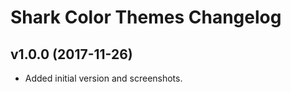 Shark Color Themes Changelog
====================

v1.0.0 (2017-11-26)
-------------------

- Added initial version and screenshots.
